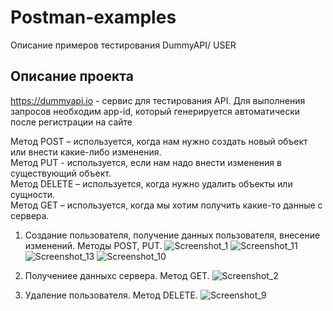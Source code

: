# Postman-examples
Описание примеров тестирования DummyAPI/ USER
## Описание проекта
https://dummyapi.io - сервис для тестирования API. Для выполнения запросов необходим app-id, который генерируется автоматически после регистрации на сайте

Метод POST – используется, когда нам нужно создать новый объект или внести какие-либо изменения.               
Метод PUT - используется, если нам надо внести изменения в существующий объект.                   
Метод DELETE – используется, когда нужно удалить объекты или сущности.   
Метод GET – используется, когда мы хотим получить какие-то данные с сервера.


1. Создание пользователя, получение данных пользователя, внесение изменений. Методы POST, PUT.
![Screenshot_1](https://user-images.githubusercontent.com/85673637/182419877-e598dbd4-c8ce-4f87-8943-54461f28f74d.jpg)
![Screenshot_11](https://user-images.githubusercontent.com/85673637/182423049-e9a44596-b47b-4cb7-bb8f-dd65bf973aa2.jpg)
![Screenshot_13](https://user-images.githubusercontent.com/85673637/182423139-d758573f-e3a2-46e7-a20a-e563dae150f3.jpg)
![Screenshot_10](https://user-images.githubusercontent.com/85673637/182423295-cc5792d6-4495-4a99-a457-059fba552a6e.jpg)

2. Получениее данныхс сервера. Метод GET.
![Screenshot_2](https://user-images.githubusercontent.com/85673637/182422856-fe301316-aa77-4862-bf13-753bcc454890.jpg)

3. Удаление пользователя. Метод DELETE.
![Screenshot_9](https://user-images.githubusercontent.com/85673637/182419495-391f492c-609c-47ba-b5ed-9cccda4b5b99.jpg)
